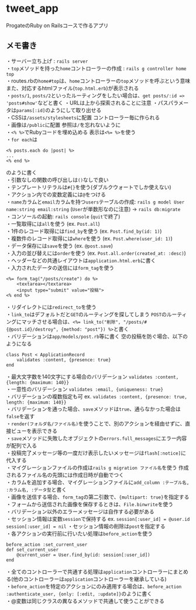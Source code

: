 # tweet_app

ProgateのRuby on Railsコースで作るアプリ

## メモ書き  
・サーバー立ち上げ : `rails server`  
・`top`メソッドを持った`home`コントローラーの作成 : `rails g controller home top`  
・routes.rbの`home#top`は、`home`コントローラーの`top`メソッドを呼ぶという意味 また、対応するhtmlファイル(`top.html.erb`)が表示される  
・`posts/1`, `posts/2`といったルーティングをしたい場合は、`get posts/:id => 'posts#show'`などと書く
・URLは上から探索されることに注意
・パスパラメータは`params[:id]`のようにして取り出せる  
・CSSは`/assets/stylesheets`に配置 コントローラー毎に作られる  
・画像は`/public`に配置 参照は`/`を忘れないように  
・`<% %>`でRubyコードを埋め込める 表示は`<%= %>`を使う  
・`for each`は
```
<% posts.each do |post| %>
...
<% end %>
```
のように書く  
・引数なしの関数の呼び出しは`()`なしで良い  
・テンプレートリテラルは`#{}`を使う(ダブルクウォートでしか使えない)  
・アクション内での変数定義には`@`をつける  
・`name`カラムと`email`カラムを持つ`users`テーブルの作成: `rails g model User name:string email:string` (`User`が単数形なのに注意) → `rails db:migrate`  
・コンソールの起動: `rails console` (`quit`で終了)  
・一覧取得には`all`を使う (ex. `Post.all`)  
・1件のレコード取得には`find_by`を使う (ex. `Post.find_by(id: 1)`)  
・複数件のレコード取得には`where`を使う (ex. `Post.where(user_id: 1)`)  
・データ保存には`save`を使う (ex. `@post.save`)  
・入力の並び替えには`order`を使う (ex. `Post.all.order(created_at: :desc)`)  
・ヘッダーなどの共通レイアウトは`application.html.erb`に書く  
・入力されたデータの送信には`form_tag`を使う
```
<%= form_tag("/posts/create") do %>
    <textarea></textarea>
    <input type="submit" value="投稿">
<% end %>
```
・リダイレクトには`redirect_to`を使う  
・`link_to`はデフォルトだと`GET`のルーティングを探してしまう `POST`のルーティングにマッチさせる場合は、`<%= link_to("削除", "/posts/#{@post.id}/destroy", {method: "post"}) %>`と書く  
・バリデーションは`app/models/post.rb`等に書く 空の投稿を防ぐ場合、以下のようになる
```
class Post < ApplicationRecord
    validates :content, {presence: true}
end
```  
・最大文字数を140文字にする場合のバリデーション `validates :content, {length: {maximum: 140}}`  
・一意性のバリデーション `validates :email, {uniqueness: true}`  
・バリデーションの複数指定も可  ex. `validates :content, {presence: true, length: {maximum: 140}}`  
・バリデーションを通った場合、`save`メソッドは`true`、通らなかった場合は`false`を返す  
・`render(フォルダ名/ファイル名)`を使うことで、別のアクションを経由せずに、直接ビューを表示できる  
・`save`メソッドに失敗したオブジェクトの`errors.full_messages`にエラー内容が配列で入る  
・投稿完了メッセージ等の一度だけ表示したいメッセージは`flash[:notice]`に代入する  
・マイグレーションファイルの作成は`rails g migration ファイル名`を使う 作成されるファイル名の先頭には作成日時が自動でつく  
・カラムを追加する場合、マイグレーションファイルに`add_column :テーブル名, :カラム名, :データ型`と書く  
・画像を送信する場合、`form_tag`の第二引数で、`{multipart: true}`を指定する  
・フォームから送信された画像を保存するときは、`File.binwrite`を使う  
・バリデーション以外のエラーメッセージは自作する必要がある  
・セッション情報は変数`session`で保持する ex. `session[:user_id] = @user.id` `session[:user_id] = nil`
・セッション情報の削除は`post`を指定する  
・各アクションの実行前に行いたい処理は`before_action`を使う  
```
before_action :set_current_user
def set_current_user
    @current_user = User.find_by(id: session[:user_id])
end
```  
・全てのコントローラーで共通する処理は`application`コントローラーにまとめる(他のコントローラーは`application`コントローラーを継承している)  
・`before_action`を特定のアクションにのみ適用する場合は、`before_action :authenticate_user, {only: [:edit, :update]}`のように書く  
・@変数は同じクラスの異なるメソッドで共通して使うことができる  